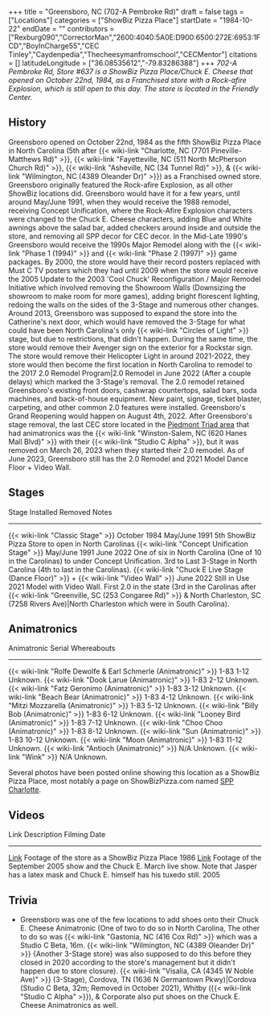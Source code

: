+++
title = "Greensboro, NC (702-A Pembroke Rd)"
draft = false
tags = ["Locations"]
categories = ["ShowBiz Pizza Place"]
startDate = "1984-10-22"
endDate = ""
contributors = ["Rexburg090","CorrectorMan","2600:4040:5A0E:D900:6500:272E:6953:1FCD","BoyInCharge55","CEC Tinley","Caydenpedia","Thecheesymanfromschool","CECMentor"]
citations = []
latitudeLongitude = ["36.08535612","-79.83286388"]
+++
***702-A Pembroke Rd, Store #637* is a *ShowBiz Pizza Place**/**Chuck E. Cheese* that opened on October 22nd, 1984, as a Franchised store with a Rock-afire Explosion, which is still open to this day. The store is located in the Friendly Center.**

## History

Greensboro opened on October 22nd, 1984 as the fifth ShowBiz Pizza Place in North Carolina (5th after {{< wiki-link "Charlotte, NC (7701 Pineville-Matthews Rd)" >}}, {{< wiki-link "Fayetteville, NC (511 North McPherson Church Rd)" >}}, {{< wiki-link "Asheville, NC (34 Tunnel Rd)" >}}, & {{< wiki-link "Wilmington, NC (4389 Oleander Dr)" >}}) as a Franchised owned store. Greensboro originally featured the Rock-afire Explosion, as all other ShowBiz locations did. Greensboro would have it for a few years, until around May/June 1991, when they would receive the 1988 remodel, receiving Concept Unification, where the Rock-Afire Explosion characters were changed to the Chuck E. Cheese characters, adding Blue and White awnings above the salad bar, added checkers around inside and outside the store, and removing all SPP decor for CEC decor.
In the Mid-Late 1990's Greensboro would receive the 1990s Major Remodel along with the {{< wiki-link "Phase 1 (1994)" >}} and {{< wiki-link "Phase 2 (1997)" >}} game packages. By 2000, the store would have their record posters replaced with Must C TV posters which they had until 2009 when the store would receive the 2005 Update to the 2003 'Cool Chuck' Reconfiguration / Major Remodel Initiative which involved removing the Showroom Walls (Downsizing the showroom to make room for more games), adding bright florescent lighting, redoing the walls on the sides of the 3-Stage and numerous other changes. Around 2013, Greensboro was supposed to expand the store into the Catherine's next door, which would have removed the 3-Stage for what could have been North Carolina's only {{< wiki-link "Circles of Light" >}} stage, but due to restrictions, that didn't happen. During the same time, the store would remove their Avenger sign on the exterior for a Rockstar sign. The store would remove their Helicopter Light in around 2021-2022, they store would then become the first location in North Carolina to remodel to the 2017 2.0 Remodel Program|2.0 Remodel in June 2022 (After a couple delays) which marked the 3-Stage's removal.
The 2.0 remodel retained Greensboro's existing front doors, cashwrap countertops, salad bars, soda machines, and back-of-house equipment. New paint, signage, ticket blaster, carpeting, and other common 2.0 features were installed. Greensboro's Grand Reopening would happen on August 4th, 2022. After Greensboro's stage removal, the last CEC store located in the [Piedmont Triad area](https://en.wikipedia.org/wiki/Piedmont_Triad) that had animatronics was the {{< wiki-link "Winston-Salem, NC (620 Hanes Mall Blvd)" >}} with their {{< wiki-link "Studio C Alpha" >}}, but it was removed on March 26, 2023 when they started their 2.0 remodel.
As of June 2023, Greensboro still has the 2.0 Remodel and 2021 Model Dance Floor + Video Wall.

## Stages

  Stage                                                                                           Installed       Removed         Notes
  ----------------------------------------------------------------------------------------------- --------------- --------------- -----------------------------------------------------------------------------------------------------------------------------------------------------------------------------------------------------------------------------------
  {{< wiki-link "Classic Stage" >}}                                                           October 1984    May/June 1991   5th ShowBiz Pizza Store to open in North Carolinas
  {{< wiki-link "Concept Unification Stage" >}}                                               May/June 1991   June 2022       One of six in North Carolina (One of 10 in the Carolinas) to under Concept Unification. 3rd to Last 3-Stage in North Carolina (4th to last in the Carolinas).
  {{< wiki-link "Chuck E Live Stage (Dance Floor)" >}} + {{< wiki-link "Video Wall" >}}   June 2022       Still in Use    2021 Model with Video Wall. First 2.0 in the state (3rd in the Carolinas after {{< wiki-link "Greenville, SC (253 Congaree Rd)" >}} & North Charleston, SC (7258 Rivers Ave)|North Charleston which were in South Carolina).

## Animatronics

  Animatronic                                                           Serial       Whereabouts
  --------------------------------------------------------------------- ------------ -------------
  {{< wiki-link "Rolfe Dewolfe & Earl Schmerle (Animatronic)" >}}   1-83 1-12    Unknown.
  {{< wiki-link "Dook Larue (Animatronic)" >}}                      1-83 2-12    Unknown.
  {{< wiki-link "Fatz Geronimo (Animatronic)" >}}                   1-83 3-12    Unknown.
  {{< wiki-link "Beach Bear (Animatronic)" >}}                      1-83 4-12    Unknown.
  {{< wiki-link "Mitzi Mozzarella (Animatronic)" >}}                1-83 5-12    Unknown.
  {{< wiki-link "Billy Bob (Animatronic)" >}}                       1-83 6-12    Unknown.
  {{< wiki-link "Looney Bird (Animatronic)" >}}                     1-83 7-12    Unknown.
  {{< wiki-link "Choo Choo (Animatronic)" >}}                       1-83 8-12    Unknown.
  {{< wiki-link "Sun (Animatronic)" >}}                             1-83 10-12   Unknown.
  {{< wiki-link "Moon (Animatronic)" >}}                            1-83 11-12   Unknown.
  {{< wiki-link "Antioch (Animatronic)" >}}                         N/A          Unknown.
  {{< wiki-link "Wink" >}}                                          N/A          Unknown.

Several photos have been posted online showing this location as a ShowBiz Pizza Place, most notably a page on ShowBizPizza.com named [SPP Charlotte](https://www.showbizpizza.com/photos/spp/nc_charlotte/index.html).

## Videos

  Link                                                  Description                                                                                                                                         Filming Date
  ----------------------------------------------------- --------------------------------------------------------------------------------------------------------------------------------------------------- --------------
  [Link](https://www.youtube.com/watch?v=PswVPD0ElRs)   Footage of the store as a ShowBiz Pizza Place                                                                                                       1986
  [Link](https://www.youtube.com/watch?v=_2I7Zv_NibE)   Footage of the September 2005 show and the Chuck E. March live show. Note that Jasper has a latex mask and Chuck E. himself has his tuxedo still.   2005

## Trivia

- Greensboro was one of the few locations to add shoes onto their Chuck E. Cheese Animatronic (One of two to do so in North Carolina, The other to do so was {{< wiki-link "Gastonia, NC (416 Cox Rd)" >}} which was a Studio C Beta, 16m. {{< wiki-link "Wilmington, NC (4389 Oleander Dr)" >}} {Another 3-Stage store} was also supposed to do this before they closed in 2020 according to the store's management but it didn't happen due to store closure). {{< wiki-link "Visalia, CA (4345 W Noble Ave)" >}} (3-Stage), Cordova, TN (1636 N Germantown Pkwy)|Cordova (Studio C Beta, 32m; Removed in October 2021), Whitby ({{< wiki-link "Studio C Alpha" >}}), & Corporate also put shoes on the Chuck E. Cheese Animatronics as well.
